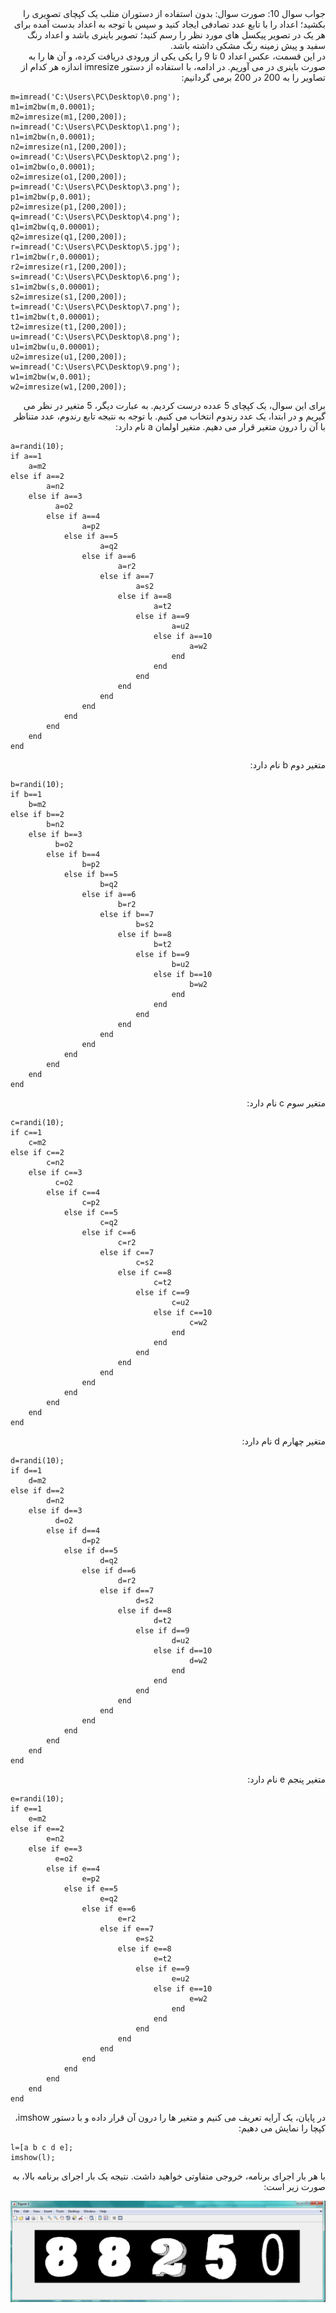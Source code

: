 <div dir="rtl">
جواب سوال 10:
    صورت سوال: بدون استفاده از دستوران متلب یک کپچای تصویری را بکشید؛ اعداد را با تابع عدد تصادفی ایجاد کنید و سپس با توجه به اعداد بدست آمده برای هر یک در تصویر پیکسل های مورد نظر را رسم کنید؛ تصویر باینری باشد و اعداد رنگ سفید و پیش زمینه رنگ مشکی داشته باشد.
</div>

<div dir="rtl">
در این قسمت، عکس اعداد 0 تا 9 را یکی یکی از ورودی دریافت کرده، و آن ها را به صورت باینری در می آوریم. در ادامه، با استفاده از دستور imresize اندازه هر کدام از تصاویر را به 200 در 200 برمی گردانیم:
</div>

```
m=imread('C:\Users\PC\Desktop\0.png');
m1=im2bw(m,0.0001);
m2=imresize(m1,[200,200]);
n=imread('C:\Users\PC\Desktop\1.png');
n1=im2bw(n,0.0001);
n2=imresize(n1,[200,200]);
o=imread('C:\Users\PC\Desktop\2.png');
o1=im2bw(o,0.0001);
o2=imresize(o1,[200,200]);
p=imread('C:\Users\PC\Desktop\3.png');
p1=im2bw(p,0.001);
p2=imresize(p1,[200,200]);
q=imread('C:\Users\PC\Desktop\4.png');
q1=im2bw(q,0.00001);
q2=imresize(q1,[200,200]);
r=imread('C:\Users\PC\Desktop\5.jpg');
r1=im2bw(r,0.00001);
r2=imresize(r1,[200,200]);
s=imread('C:\Users\PC\Desktop\6.png');
s1=im2bw(s,0.00001);
s2=imresize(s1,[200,200]);
t=imread('C:\Users\PC\Desktop\7.png');
t1=im2bw(t,0.00001);
t2=imresize(t1,[200,200]);
u=imread('C:\Users\PC\Desktop\8.png');
u1=im2bw(u,0.00001);
u2=imresize(u1,[200,200]);
w=imread('C:\Users\PC\Desktop\9.png');
w1=im2bw(w,0.001);
w2=imresize(w1,[200,200]);
```

<div dir="rtl">
 برای این سوال، یک کپچای 5 عدده درست کردیم. به عبارت دیگر، 5 متغیر در نظر می گیریم و در ابتدا، یک عدد رندوم انتخاب می کنیم. با توجه به نتیجه تابع رندوم، عدد متناظر با آن را درون متغیر قرار می دهیم. متغیر اولمان a نام دارد:
</div>

```
a=randi(10);
if a==1
    a=m2
else if a==2
        a=n2
    else if a==3
          a=o2
        else if a==4
                a=p2
            else if a==5
                    a=q2
                else if a==6
                        a=r2
                    else if a==7
                            a=s2
                        else if a==8
                                a=t2
                            else if a==9
                                    a=u2
                                else if a==10
                                        a=w2
                                    end
                                end
                            end
                        end
                    end
                end
            end
        end
    end
end
```

<div dir="rtl">
متغیر دوم b نام دارد:
</div>

```
b=randi(10);
if b==1
    b=m2
else if b==2
        b=n2
    else if b==3
          b=o2
        else if b==4
                b=p2
            else if b==5
                    b=q2
                else if a==6
                        b=r2
                    else if b==7
                            b=s2
                        else if b==8
                                b=t2
                            else if b==9
                                    b=u2
                                else if b==10
                                        b=w2
                                    end
                                end
                            end
                        end
                    end
                end
            end
        end
    end
end
```

<div dir="rtl">
متغیر سوم c نام دارد:
</div>

```
c=randi(10);
if c==1
    c=m2
else if c==2
        c=n2
    else if c==3
          c=o2
        else if c==4
                c=p2
            else if c==5
                    c=q2
                else if c==6
                        c=r2
                    else if c==7
                            c=s2
                        else if c==8
                                c=t2
                            else if c==9
                                    c=u2
                                else if c==10
                                        c=w2
                                    end
                                end
                            end
                        end
                    end
                end
            end
        end
    end
end
```

<div dir="rtl">
متغیر چهارم d نام دارد:
</div>

```
d=randi(10);
if d==1
    d=m2
else if d==2
        d=n2
    else if d==3
          d=o2
        else if d==4
                d=p2
            else if d==5
                    d=q2
                else if d==6
                        d=r2
                    else if d==7
                            d=s2
                        else if d==8
                                d=t2
                            else if d==9
                                    d=u2
                                else if d==10
                                        d=w2
                                    end
                                end
                            end
                        end
                    end
                end
            end
        end
    end
end
```

<div dir="rtl">
متغیر پنجم e نام دارد:
</div>

```
e=randi(10);
if e==1
    e=m2
else if e==2
        e=n2
    else if e==3
          e=o2
        else if e==4
                e=p2
            else if e==5
                    e=q2
                else if e==6
                        e=r2
                    else if e==7
                            e=s2
                        else if e==8
                                e=t2
                            else if e==9
                                    e=u2
                                else if e==10
                                        e=w2
                                    end
                                end
                            end
                        end
                    end
                end
            end
        end
    end
end
```

<div dir="rtl">
در پایان، یک آرایه تعریف می کنیم و متغیر ها را درون آن قرار داده و با دستور imshow، کپچا را نمایش می دهیم:
</div>

```
l=[a b c d e];
imshow(l);   
```

<div dir="rtl">
با هر بار اجرای برنامه، خروجی متفاوتی خواهید داشت. نتیجه یک بار اجرای برنامه بالا، به صورت زیر است:
</div>

![khorooji](02516.jpg)
